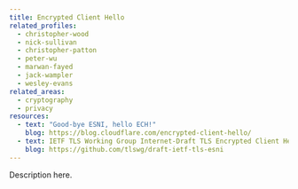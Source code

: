 ```yaml
---
title: Encrypted Client Hello
related_profiles:
  - christopher-wood
  - nick-sullivan
  - christopher-patton
  - peter-wu
  - marwan-fayed
  - jack-wampler
  - wesley-evans
related_areas:
  - cryptography
  - privacy
resources:
  - text: "Good-bye ESNI, hello ECH!"
    blog: https://blog.cloudflare.com/encrypted-client-hello/
  - text: IETF TLS Working Group Internet-Draft TLS Encrypted Client Hello
    blog: https://github.com/tlswg/draft-ietf-tls-esni
---
```


Description here.